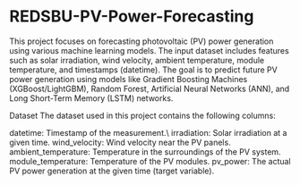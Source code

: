 # REDSBU-PV-Power-Forecasting

This project focuses on forecasting photovoltaic (PV) power generation using various machine learning models. The input dataset includes features such as solar irradiation, wind velocity, ambient temperature, module temperature, and timestamps (datetime). The goal is to predict future PV power generation using models like Gradient Boosting Machines (XGBoost/LightGBM), Random Forest, Artificial Neural Networks (ANN), and Long Short-Term Memory (LSTM) networks.

Dataset
The dataset used in this project contains the following columns:

datetime: Timestamp of the measurement.\\
irradiation: Solar irradiation at a given time.
wind_velocity: Wind velocity near the PV panels.
ambient_temperature: Temperature in the surroundings of the PV system.
module_temperature: Temperature of the PV modules.
pv_power: The actual PV power generation at the given time (target variable).
